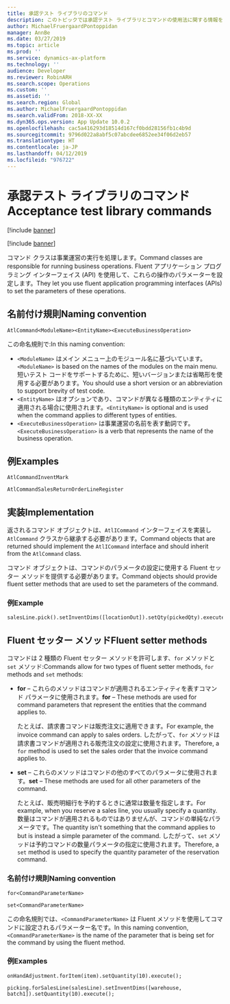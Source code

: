 ```yaml
---
title: 承認テスト ライブラリのコマンド
description: このトピックでは承認テスト ライブラリとコマンドの使用法に関する情報を提供します。
author: MichaelFruergaardPontoppidan
manager: AnnBe
ms.date: 03/27/2019
ms.topic: article
ms.prod: ''
ms.service: dynamics-ax-platform
ms.technology: ''
audience: Developer
ms.reviewer: RobinARH
ms.search.scope: Operations
ms.custom: ''
ms.assetid: ''
ms.search.region: Global
ms.author: MichaelFruergaardPontoppidan
ms.search.validFrom: 2018-XX-XX
ms.dyn365.ops.version: App Update 10.0.2
ms.openlocfilehash: cac5a416293d18514d167cf0bdd28156fb1c4b9d
ms.sourcegitcommit: 9796d022a8abf5c07abcdee6852ee34f06d2eb57
ms.translationtype: HT
ms.contentlocale: ja-JP
ms.lasthandoff: 04/12/2019
ms.locfileid: "976722"
---
```

# <a name="acceptance-test-library-commands"></a><span data-ttu-id="85d88-103">承認テスト ライブラリのコマンド</span><span class="sxs-lookup"><span data-stu-id="85d88-103">Acceptance test library commands</span></span>

[!include [banner](../includes/banner.md)]

[!include [banner](../includes/preview-banner.md)]

<span data-ttu-id="85d88-104">コマンド クラスは事業運営の実行を処理します。</span><span class="sxs-lookup"><span data-stu-id="85d88-104">Command classes are responsible for running business operations.</span></span> <span data-ttu-id="85d88-105">Fluent アプリケーション プログラミング インターフェイス (API) を使用して、これらの操作のパラメーターを設定します。</span><span class="sxs-lookup"><span data-stu-id="85d88-105">They let you use fluent application programming interfaces (APIs) to set the parameters of these operations.</span></span>

## <a name="naming-convention"></a><span data-ttu-id="85d88-106">名前付け規則</span><span class="sxs-lookup"><span data-stu-id="85d88-106">Naming convention</span></span>

`AtlCommand<ModuleName><EntityName><ExecuteBusinessOperation>`

<span data-ttu-id="85d88-107">この命名規則で:</span><span class="sxs-lookup"><span data-stu-id="85d88-107">In this naming convention:</span></span>

+ <span data-ttu-id="85d88-108">`<ModuleName>` はメイン メニュー上のモジュール名に基づいています。</span><span class="sxs-lookup"><span data-stu-id="85d88-108">`<ModuleName>` is based on the names of the modules on the main menu.</span></span> <span data-ttu-id="85d88-109">短いテスト コードをサポートするために、短いバージョンまたは省略形を使用する必要があります。</span><span class="sxs-lookup"><span data-stu-id="85d88-109">You should use a short version or an abbreviation to support brevity of test code.</span></span>
+ <span data-ttu-id="85d88-110">`<EntityName>` はオプションであり、コマンドが異なる種類のエンティティに適用される場合に使用されます。</span><span class="sxs-lookup"><span data-stu-id="85d88-110">`<EntityName>` is optional and is used when the command applies to different types of entities.</span></span>
+ <span data-ttu-id="85d88-111">`<ExecuteBusinessOperation>` は事業運営の名前を表す動詞です。</span><span class="sxs-lookup"><span data-stu-id="85d88-111">`<ExecuteBusinessOperation>` is a verb that represents the name of the business operation.</span></span>

## <a name="examples"></a><span data-ttu-id="85d88-112">例</span><span class="sxs-lookup"><span data-stu-id="85d88-112">Examples</span></span>

```
AtlCommandInventMark

AtlCommandSalesReturnOrderLineRegister
```

## <a name="implementation"></a><span data-ttu-id="85d88-113">実装</span><span class="sxs-lookup"><span data-stu-id="85d88-113">Implementation</span></span>

<span data-ttu-id="85d88-114">返されるコマンド オブジェクトは、`AtlICommand` インターフェイスを実装し `AtlCommand` クラスから継承する必要があります。</span><span class="sxs-lookup"><span data-stu-id="85d88-114">Command objects that are returned should implement the `AtlICommand` interface and should inherit from the `AtlCommand` class.</span></span>

<span data-ttu-id="85d88-115">コマンド オブジェクトは、コマンドのパラメータの設定に使用する Fluent セッター メソッドを提供する必要があります。</span><span class="sxs-lookup"><span data-stu-id="85d88-115">Command objects should provide fluent setter methods that are used to set the parameters of the command.</span></span>

### <a name="example"></a><span data-ttu-id="85d88-116">例</span><span class="sxs-lookup"><span data-stu-id="85d88-116">Example</span></span>

```
salesLine.pick().setInventDims([locationOut]).setQty(pickedQty).execute();
```

## <a name="fluent-setter-methods"></a><span data-ttu-id="85d88-117">Fluent セッター メソッド</span><span class="sxs-lookup"><span data-stu-id="85d88-117">Fluent setter methods</span></span>

<span data-ttu-id="85d88-118">コマンドは 2 種類の Fluent セッター メソッドを許可します、`for` メソッドと `set` メソッド:</span><span class="sxs-lookup"><span data-stu-id="85d88-118">Commands allow for two types of fluent setter methods, `for` methods and `set` methods:</span></span>

+ <span data-ttu-id="85d88-119">**for** – これらのメソッドはコマンドが適用されるエンティティを表すコマンド パラメータに使用されます。</span><span class="sxs-lookup"><span data-stu-id="85d88-119">**for** – These methods are used for command parameters that represent the entities that the command applies to.</span></span>

    <span data-ttu-id="85d88-120">たとえば、請求書コマンドは販売注文に適用できます。</span><span class="sxs-lookup"><span data-stu-id="85d88-120">For example, the invoice command can apply to sales orders.</span></span> <span data-ttu-id="85d88-121">したがって、`for` メソッドは請求書コマンドが適用される販売注文の設定に使用されます。</span><span class="sxs-lookup"><span data-stu-id="85d88-121">Therefore, a `for` method is used to set the sales order that the invoice command applies to.</span></span>

+ <span data-ttu-id="85d88-122">**set** – これらのメソッドはコマンドの他のすべてのパラメータに使用されます。</span><span class="sxs-lookup"><span data-stu-id="85d88-122">**set** – These methods are used for all other parameters of the command.</span></span> 

    <span data-ttu-id="85d88-123">たとえば、販売明細行を予約するときに通常は数量を指定します。</span><span class="sxs-lookup"><span data-stu-id="85d88-123">For example, when you reserve a sales line, you usually specify a quantity.</span></span> <span data-ttu-id="85d88-124">数量はコマンドが適用されるものではありませんが、コマンドの単純なパラメータです。</span><span class="sxs-lookup"><span data-stu-id="85d88-124">The quantity isn't something that the command applies to but is instead a simple parameter of the command.</span></span> <span data-ttu-id="85d88-125">したがって、`set` メソッドは予約コマンドの数量パラメータの指定に使用されます。</span><span class="sxs-lookup"><span data-stu-id="85d88-125">Therefore, a `set` method is used to specify the quantity parameter of the reservation command.</span></span>

### <a name="naming-convention"></a><span data-ttu-id="85d88-126">名前付け規則</span><span class="sxs-lookup"><span data-stu-id="85d88-126">Naming convention</span></span>

`for<CommandParameterName>`

`set<CommandParameterName>`

<span data-ttu-id="85d88-127">この命名規則では、`<CommandParameterName>` は Fluent メソッドを使用してコマンドに設定されるパラメーター名です。</span><span class="sxs-lookup"><span data-stu-id="85d88-127">In this naming convention, `<CommandParameterName>` is the name of the parameter that is being set for the command by using the fluent method.</span></span>

### <a name="examples"></a><span data-ttu-id="85d88-128">例</span><span class="sxs-lookup"><span data-stu-id="85d88-128">Examples</span></span>

```
onHandAdjustment.forItem(item).setQuantity(10).execute();
    
picking.forSalesLine(salesLine).setInventDims([warehouse, batch1]).setQuantity(10).execute();
```
